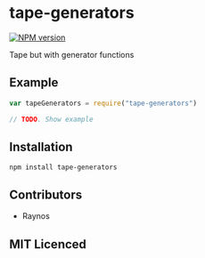 # tape-generators

<!-- [![browser support][5]][6] -->

<!-- [![build status][1]][2] [![NPM version][7]][8] [![dependency status][3]][4] -->

[![NPM version](https://badge.fury.io/js/after.png)](http://badge.fury.io/js/after)

Tape but with generator functions

## Example

```js
var tapeGenerators = require("tape-generators")

// TODO. Show example
```

## Installation

`npm install tape-generators`

## Contributors

 - Raynos

## MIT Licenced

  [1]: https://secure.travis-ci.org/Raynos/tape-generators.png
  [2]: https://travis-ci.org/Raynos/tape-generators
  [3]: https://david-dm.org/Raynos/tape-generators.png
  [4]: https://david-dm.org/Raynos/tape-generators
  [5]: https://ci.testling.com/Raynos/tape-generators.png
  [6]: https://ci.testling.com/Raynos/tape-generators
  [7]: https://badge.fury.io/js/tape-generators.png
  [8]: https://badge.fury.io/js/tape-generators
